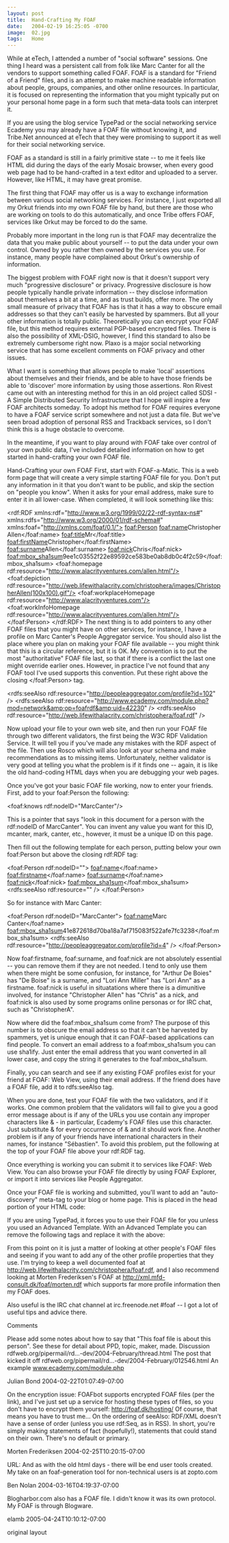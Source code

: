 ```yaml
---
layout: post
title:  Hand-Crafting My FOAF
date:   2004-02-19 16:25:05 -0700
image:  02.jpg
tags:   Home
---
```




While at eTech, I attended a number of "social software" sessions. One thing I heard was a persistent call from folk like Marc Canter for all the vendors to support something called FOAF. FOAF is a standard for "Friend of a Friend" files, and is an attempt to make machine readable information about people, groups, companies, and other online resources. In particular, it is focused on representing the information that you might typically put on your personal home page in a form such that meta-data tools can interpret it.

If you are using the blog service TypePad or the social networking service Ecademy you may already have a FOAF file without knowing it, and Tribe.Net announced at eTech that they were promising to support it as well for their social networking service.

FOAF as a standard is still in a fairly primitive state -- to me it feels like HTML did during the days of the early Mosaic browser, when every good web page had to be hand-crafted in a text editor and uploaded to a server. However, like HTML, it may have great promise.

The first thing that FOAF may offer us is a way to exchange information between various social networking services. For instance, I just exported all my Orkut friends into my own FOAF file by hand, but there are those who are working on tools to do this automatically, and once Tribe offers FOAF, services like Orkut may be forced to do the same.

Probably more important in the long run is that FOAF may decentralize the data that you make public about yourself -- to put the data under your own control. Owned by you rather then owned by the services you use. For instance, many people have complained about Orkut's ownership of information.

The biggest problem with FOAF right now is that it doesn't support very much "progressive disclosure" or privacy. Progressive disclosure is how people typically handle private information -- they disclose information about themselves a bit at a time, and as trust builds, offer more. The only small measure of privacy that FOAF has is that it has a way to obscure email addresses so that they can't easily be harvested by spammers. But all your other information is totally public. Theoretically you can encrypt your FOAF file, but this method requires external PGP-based encrypted files. There is also the possibility of XML-DSIG, however, I find this standard to also be extremely cumbersome right now. Plaxo is a major social networking service that has some excellent comments on FOAF privacy and other issues.

What I want is something that allows people to make 'local' assertions about themselves and their friends, and be able to have those friends be able to 'discover' more information by using those assertions. Ron Rivest came out with an interesting method for this in an old project called SDSI - A Simple Distributed Security Infrastructure that I hope will inspire a few FOAF architects someday. To adopt his method for FOAF requires everyone to have a FOAF service script somewhere and not just a data file. But we've seen broad adoption of personal RSS and Trackback services, so I don't think this is a huge obstacle to overcome.

In the meantime, if you want to play around with FOAF take over control of your own public data, I've included detailed information on how to get started in hand-crafting your own FOAF file.

Hand-Crafting your own FOAF
First, start with FOAF-a-Matic. This is a web form page that will create a very simple starting FOAF file for you. Don't put any information in it that you don't want to be public, and skip the section on "people you know". When it asks for your email address, make sure to enter it in all lower-case. When completed, it will look something like this:

<rdf:RDF
xmlns:rdf="http://www.w3.org/1999/02/22-rdf-syntax-ns#"
xmlns:rdfs="http://www.w3.org/2000/01/rdf-schema#"
xmlns:foaf="http://xmlns.com/foaf/0.1/">
<foaf:Person>
<foaf:name>Christopher Allen</foaf:name>
<foaf:title>Mr</foaf:title>
<foaf:firstName>Christopher</foaf:firstName>
<foaf:surname>Allen</foaf:surname>
<foaf:nick>Chris</foaf:nick>
<foaf:mbox_sha1sum>9ee1c03552f22e89592ce583be0ab8db0c4f2c59</foaf:mbox_sha1sum>
<foaf:homepage rdf:resource="http://www.alacrityventures.com/allen.html"/>
<foaf:depiction
rdf:resource="http://web.lifewithalacrity.com/christophera/images/ChristopherAllen(100x100).gif"/>
<foaf:workplaceHomepage rdf:resource="http://www.alacrityventures.com"/>
<foaf:workInfoHomepage rdf:resource="http://www.alacrityventures.com/allen.html"/>
</foaf:Person>
</rdf:RDF>
The next thing is to add pointers to any other FOAF files that you might have on other services, for instance, I have a profile on Marc Canter's People Aggregator service. You should also list the place where you plan on making your FOAF file available -- you might think that this is a circular reference, but it is OK. My convention is to put the most "authoritative" FOAF file last, so that if there is a conflict the last one might override earlier ones. However, in practice I've not found that any FOAF tool I've used supports this convention. Put these right above the closing </foaf:Person> tag.


  <rdfs:seeAlso rdf:resource="http://peopleaggregator.com/profile?id=102" />
<rdfs:seeAlso rdf:resource="http://www.ecademy.com/module.php?mod=network&amp;op=foafrdf&amp;uid=42230" />
<rdfs:seeAlso rdf:resource="http://web.lifewithalacrity.com/christophera/foaf.rdf" />

Now upload your file to your own web site, and then run your FOAF file through two different validators, the first being the W3C RDF Validation Service. It will tell you if you've made any mistakes with the RDF aspect of the file. Then use Rosco which will also look at your schema and make recommendations as to missing items. Unfortunately, neither validator is very good at telling you what the problem is if it finds one -- again, it is like the old hand-coding HTML days when you are debugging your web pages.


Once you've got your basic FOAF file working, now to enter your friends. First, add to your foaf:Person the following:


<foaf:knows rdf:nodeID="MarcCanter"/>

This is a pointer that says "look in this document for a person with the rdf:nodeID of MarcCanter". You can invent any value you want for this ID, mcanter, mark, canter, etc., however, it must be a unique ID on this page.


Then fill out the following template for each person, putting below your own foaf:Person but above the closing rdf:RDF tag:


<foaf:Person rdf:nodeID="">
<foaf:name></foaf:name>
<foaf:firstname></foaf:name>
<foaf:surname></foaf:name>
<foaf:nick></foaf:nick>
<foaf:mbox_sha1sum></foaf:mbox_sha1sum>
<rdfs:seeAlso rdf:resource="" />
</foaf:Person>

So for instance with Marc Canter:


<foaf:Person rdf:nodeID="MarcCanter">
<foaf:name>Marc Canter</foaf:name>
<foaf:mbox_sha1sum>41e872618d70ba18a7af715083f522afe7fc3238</foaf:mbox_sha1sum>
<rdfs:seeAlso rdf:resource="http://peopleaggregator.com/profile?id=4" />
</foaf:Person>

Now foaf:firstname, foaf:surname, and foaf:nick are not absolutely essential -- you can remove them if they are not needed. I tend to only use them when there might be some confusion, for instance, for "Arthur De Boies" has "De Boise" is a surname, and "Lori Ann Miller" has "Lori Ann" as a firstname. foaf:nick is useful in situatations where there is a dimunitive involved, for instance "Christopher Allen" has "Chris" as a nick, and foaf:nick is also used by some programs online personas or for IRC chat, such as "ChristopherA".


Now where did the foaf:mbox_sha1sum come from? The purpose of this number is to obscure the email address so that it can't be harvested by spammers, yet is unique enough that it can FOAF-based applications can find people. To convert an email address to a foaf:mbox_sha1sum you can use sha1ify. Just enter the email address that you want converted in all lower case, and copy the string it generates to the foaf:mbox_sha1sum.


Finally, you can search and see if any existing FOAF profiles exist for your friend at FOAF: Web View, using their email address. If the friend does have a FOAF file, add it to rdfs:seeAlso tag.


When you are done, test your FOAF file with the two validators, and if it works. One common problem that the validators will fail to give you a good error message about is if any of the URLs you use contain any improper characters like & - in particular, Ecademy's FOAF files use this character. Just substitute &amp; for every occurrence of & and it should work fine. Another problem is if any of your friends have international characters in their names, for instance "Sébastien". To avoid this problem, put the following at the top of your FOAF file above your rdf:RDF tag.


<?xml version="1.0" encoding="iso-8859-1"?>

Once everything is working you can submit it to services like FOAF: Web View. You can also browse your FOAF file directly by using FOAF Explorer, or import it into services like People Aggregator.


Once your FOAF file is working and submitted, you'll want to add an "auto-discovery" meta-tag to your blog or home page. This is placed in the head portion of your HTML code:


<link rel="meta" type="application/rdf+xml"
title="FOAF" href="http://web.lifewithalacrity.com/christophera/foaf.rdf"/>

If you are using TypePad, it forces you to use their FOAF file for you unless you used an Advanced Template. With an Advanced Template you can remove the following tags and replace it with the above:


<MTUserIfShow field="foaf">
<link rel="meta" type="application/rdf+xml" title="FOAF" href="<$MTUserSiteURL$>foaf.rdf" />
</MTUserIfShow>

From this point on it is just a matter of looking at other people's FOAF files and seeing if you want to add any of the other profile properties that they use. I'm trying to keep a well documented foaf at http://web.lifewithalacrity.com/christophera/foaf.rdf, and I also recommend looking at Morten Frederiksen's FOAF at http://xml.mfd-consult.dk/foaf/morten.rdf which supports far more profile information then my FOAF does.


Also useful is the IRC chat channel at irc.freenode.net #foaf -- I got a lot of useful tips and advice there.


Comments


Please add some notes about how to say that "This foaf file is about this person". See these for detail about PPD, topic, maker, made.
Discussion rdfweb.org/pipermail/rd...-dev/2004-February/thread.html
The post that kicked it off rdfweb.org/pipermail/rd...-dev/2004-February/012546.html
An example www.ecademy.com/module.php


Julian Bond
2004-02-22T01:07:49-07:00


On the encryption issue: FOAFbot supports encrypted FOAF files (per the link), and I've just set up a service for hosting these types of files, so you don't have to encrypt them yourself: http://foaf.dk/hosting/
Of course, that means you have to trust me...
On the ordering of seeAlso: RDF/XML doesn't have a sense of order (unless you use rdf:Seq, as in RSS). In short, you're simply making statements of fact (hopefully!), statements that could stand on their own. There's no default or primary.


Morten Frederiksen
2004-02-25T10:20:15-07:00


URL:
And as with the old html days - there will be end user tools created. My take on an foaf-generation tool for non-technical users is at zopto.com


Ben Nolan
2004-03-16T04:19:37-07:00


Blogharbor.com also has a FOAF file.  I didn't know it was its own protocol.  My FOAF is through Blogware.


elamb
2005-04-24T10:10:12-07:00


original layout

